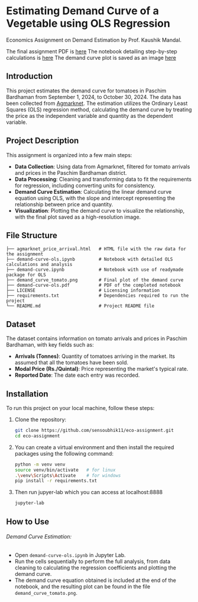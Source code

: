 # Estimating Demand Curve of a Vegetable using OLS Regression
Economics Assignment on Demand Estimation by Prof. Kaushik Mandal.

The final assignment PDF is [here](https://github.com/sensoubhik11/eco-assignment/blob/master/demand-curve-ols.pdf)
The notebook detailing step-by-step calculations is [here](https://github.com/sensoubhik11/eco-assignment/blob/master/demand-curve-ols.ipynb)
The demand curve plot is saved as an image [here](https://github.com/sensoubhik11/eco-assignment/blob/master/demand_curve_tomato.png)

## Introduction
This project estimates the demand curve for tomatoes in Paschim Bardhaman from September 1, 2024, to October 30, 2024. The data has been collected from [Agmarknet](https://agmarknet.gov.in/). The estimation utilizes the Ordinary Least Squares (OLS) regression method, calculating the demand curve by treating the price as the independent variable and quantity as the dependent variable.

## Project Description
This assignment is organized into a few main steps:

- **Data Collection**: Using data from Agmarknet, filtered for tomato arrivals and prices in the Paschim Bardhaman district.
- **Data Processing**: Cleaning and transforming data to fit the requirements for regression, including converting units for consistency.
- **Demand Curve Estimation**: Calculating the linear demand curve equation using OLS, with the slope and intercept representing the relationship between price and quantity.
- **Visualization**: Plotting the demand curve to visualize the relationship, with the final plot saved as a high-resolution image.

## File Structure
```
├── agmarknet_price_arrival.html   # HTML file with the raw data for the assignment
├── demand-curve-ols.ipynb         # Notebook with detailed OLS calculations and analysis
├── demand-curve.ipynb             # Notebook with use of readymade package for OLS
├── demand_curve_tomato.png        # Final plot of the demand curve
├── demand-curve-ols.pdf           # PDF of the completed notebook
├── LICENSE                        # Licensing information
├── requirements.txt               # Dependencies required to run the project
└── README.md                      # Project README file
```

## Dataset
The dataset contains information on tomato arrivals and prices in Paschim Bardhaman, with key fields such as:

- **Arrivals (Tonnes)**: Quantity of tomatoes arriving in the market. Its assumed that all the tomatoes have been sold.
- **Modal Price (Rs./Quintal)**: Price representing the market's typical rate.
- **Reported Date**: The date each entry was recorded.

## Installation

To run this project on your local machine, follow these steps:

1. Clone the repository:
   ```bash
   git clone https://github.com/sensoubhik11/eco-assignment.git
   cd eco-assignment
    ```

2. You can create a virtual environment and then install the required packages using the following command:

    ```bash
    python -m venv venv
    source venv/bin/activate   # for linux
    .\venv\Scripts\Activate    # for windows
    pip install -r requirements.txt
    ```
3. Then run jupyer-lab which you can access at localhost:8888
   ```bash
   jupyter-lab
   ```
## How to Use
###### Demand Curve Estimation:
- Open `demand-curve-ols.ipynb` in Jupyter Lab.
- Run the cells sequentially to perform the full analysis, from data cleaning to calculating the regression coefficients and plotting the demand curve.
- The demand curve equation obtained is included at the end of the notebook, and the resulting plot can be found in the file `demand_curve_tomato.png`.